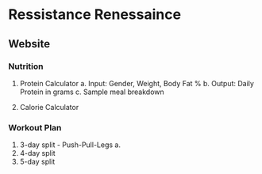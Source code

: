 # Ressistance Renessaince

## Website

### Nutrition
1. Protein Calculator
    a. Input: Gender, Weight, Body Fat %
    b. Output: Daily Protein in grams
    c. Sample meal breakdown

2. Calorie Calculator


### Workout Plan
1. 3-day split - Push-Pull-Legs
  a. 
3. 4-day split
4. 5-day split
